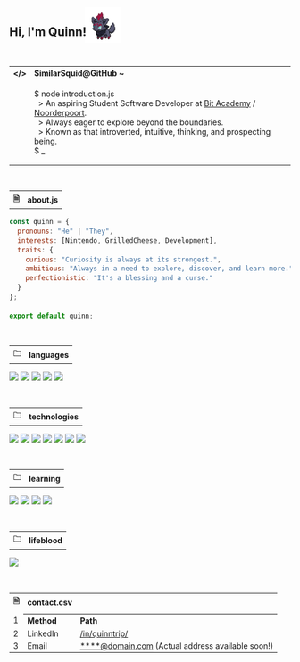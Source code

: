 <h2>
  <span style="position: relative; z-index: 1;">Hi, I'm Quinn!</span>
  <img
       src="assets/zorua.gif"
       width="64"
       style="position: relative; top: .75rem; right: .5rem;">
</h2>

</br>

<table>
  <tr>
    <th>&lt;/&gt;</th>
    <th align="left">SimilarSquid@GitHub ~</th>
  </tr>
  
  <tr>
  </tr>
  
  <tr>
    <td>
    </td>
    <td>
      <p>
        $ node introduction.js</br>
        &nbsp;&nbsp;> An aspiring Student Software Developer at <a href="https://www.linkedin.com/school/bit-academy-nl/">Bit Academy</a> / <a href="https://www.linkedin.com/school/noorderpoort/">Noorderpoort</a>.</br>
        &nbsp;&nbsp;> Always eager to explore beyond the boundaries.</br>
        &nbsp;&nbsp;> Known as that introverted, intuitive, thinking, and prospecting being.</br>
        $ _
      </p>
    </td>
  </tr>
</table>

</br>

<table>
  <tr>
    <th>&#128462;</th>
    <th>about.js</th>
  </tr>
</table>

```javascript
const quinn = {
  pronouns: "He" | "They",
  interests: [Nintendo, GrilledCheese, Development],
  traits: {
    curious: "Curiosity is always at its strongest.",
    ambitious: "Always in a need to explore, discover, and learn more.",
    perfectionistic: "It's a blessing and a curse."
  }
};

export default quinn;
```

</br>

<table>
  <tr>
    <th>&#128448;</th>
    <th>languages</th>
  </tr>
</table>

![](https://img.shields.io/badge/-JavaScript-000?style=for-the-badge&logo=javascript&logoColor=000&labelColor=F7DF1E)
![](https://img.shields.io/badge/-TypeScript-000?style=for-the-badge&logo=typescript&logoColor=FFF&labelColor=3178C6)
![](https://img.shields.io/badge/-SQL-000?style=for-the-badge&logo=mysql&logoColor=FFF&labelColor=4479A1)
![](https://img.shields.io/badge/-HTML-000?style=for-the-badge&logo=html5&logoColor=FFF&labelColor=E34F26)
![](https://img.shields.io/badge/-CSS-000?style=for-the-badge&logo=css3&logoColor=FFF&labelColor=1572B6)

</br>

<table>
  <tr>
    <th>&#128448;</th>
    <th>technologies</th>
  </tr>
</table>

![](https://img.shields.io/badge/-React-000?style=for-the-badge&logo=react&logoColor=FFF&labelColor=61DAFB)
![](https://img.shields.io/badge/-Next.js-000?style=for-the-badge&logo=nextdotjs&logoColor=000&labelColor=FFF)
![](https://img.shields.io/badge/-Node.js-000?style=for-the-badge&logo=nodedotjs&logoColor=FFF&labelColor=339933)
![](https://img.shields.io/badge/-Tailwind_CSS-000?style=for-the-badge&logo=tailwindcss&logoColor=FFF&labelColor=06B6D4)
![](https://img.shields.io/badge/-Bootstrap-000?style=for-the-badge&logo=bootstrap&logoColor=FFF&labelColor=7952B3)
![](https://img.shields.io/badge/-Sass-000?style=for-the-badge&logo=sass&logoColor=FFF&labelColor=CC6699)
![](https://img.shields.io/badge/-Git-000?style=for-the-badge&logo=git&logoColor=FFF&labelColor=F05032)

</br>

<table>
  <tr>
    <th>&#128448;</th>
    <th>learning</th>
  </tr>
</table>

![](https://img.shields.io/badge/-C%23-000?style=for-the-badge&logo=csharp&logoColor=FFF&labelColor=512BD4)
![](https://img.shields.io/badge/-PHP-000?style=for-the-badge&logo=php&logoColor=FFF&labelColor=777BB4)
![](https://img.shields.io/badge/-Python-000?style=for-the-badge&logo=python&logoColor=FFF&labelColor=3776AB)
![](https://img.shields.io/badge/-Lua-000?style=for-the-badge&logo=lua&logoColor=FFF&labelColor=2C2D72)

</br>

<table>
  <tr>
    <th>&#128448;</th>
    <th>lifeblood</th>
  </tr>
</table>

![](https://img.shields.io/badge/-Firefox-000?style=for-the-badge&logo=firefoxbrowser&logoColor=FFF&labelColor=FF7139)

</br>

<table>
  <tr>
    <th>&#128462;</th>
    <th>contact.csv</th>
    <th></th>
  </tr>
  
  <tr>
    <td></td>
    <td></td>
    <td></td>
  </tr>
  
  <tr>
    <td>1</td>
    <th align="left">Method</th>
    <th align="left">Path</th>
  </tr>
  
  <tr>
    <td>2</td>
    <td>LinkedIn</td>
    <td><a href="https://www.linkedin.com/in/quinntrip/" target="_blank">/in/quinntrip/</a></td>
  </tr>
  
  <tr>
    <td>3</td>
    <td>Email</td>
    <td><a href="mailto:****@domain.com?subject=GitHub Contact" target="_blank">****@domain.com</a> (Actual address available soon!)</td>
  </tr>
</table>


